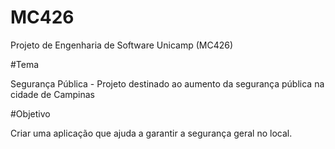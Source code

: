 # MC426

Projeto de Engenharia de Software Unicamp (MC426)

#Tema 

Segurança Pública - Projeto destinado ao aumento da segurança pública na cidade de Campinas

#Objetivo

Criar uma aplicação que ajuda a garantir a segurança geral no local. 
